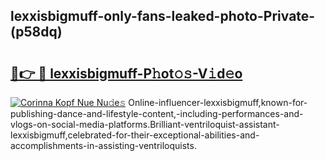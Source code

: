 ## lexxisbigmuff-only-fans​-leaked-photo​-Private-(p58dq)


# <h2><a href="https://mediaupload.pro?title=lexxisbigmuff&ref=git">🔗👉 🔴 lexxisbigmuff-P𝚑ot𝚘𝚜-V𝚒d𝚎o</a></h2>

[![Corinna Kopf Nue Nu𝚍e𝚜](https://i.imgur.com/0qMVB7G.gif)](https://mediaupload.pro?title=lexxisbigmuff&ref=git)
Online-influencer-lexxisbigmuff,known-for-publishing-dance-and-lifestyle-content,-including-performances-and-vlogs-on-social-media-platforms.Brilliant-ventriloquist-assistant-lexxisbigmuff,celebrated-for-their-exceptional-abilities-and-accomplishments-in-assisting-ventriloquists.  
